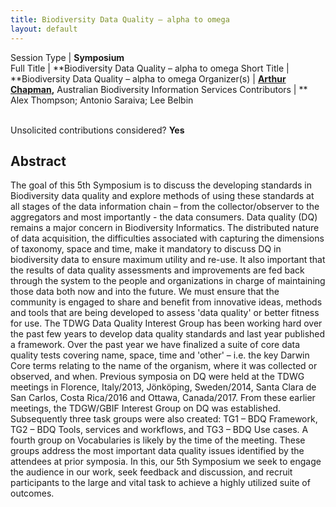 ```yaml
---
title: Biodiversity Data Quality – alpha to omega
layout: default
---
```


Session Type | **Symposium**  
Full Title   | **Biodiversity Data Quality – alpha to omega
Short Title  | **Biodiversity Data Quality – alpha to omega
Organizer(s) | **[Arthur Chapman](mailto:accounts@achapman.org),** Australian Biodiversity Information Services
Contributors | ** Alex Thompson; Antonio Saraiva; Lee Belbin


<p><br />Unsolicited contributions considered? <strong>Yes</strong></p>
 
<!--
**How many 80-minute sessions are you requesting?** 2
NB. We are aware of a similar (overlapping) proposal to the SPNHC Symposium. We have discussed and suggest that a Joint Plenary and then each (SPNHC and TDWG) have separate Symposia. It would be good if they don't overlap as many will wish to attend both
-->

## Abstract  

The goal of this 5th Symposium is to discuss the developing standards in Biodiversity data quality and explore methods of using these standards at all stages of the data information chain – from the collector/observer to the aggregators and most importantly - the data consumers. Data quality (DQ) remains a major concern in Biodiversity Informatics. The distributed nature of data acquisition, the difficulties associated with capturing the dimensions of taxonomy, space and time, make it mandatory to discuss DQ in biodiversity data to ensure maximum utility and re-use. It also important that the results of data quality assessments and improvements are fed back through the system to the people and organizations in charge of maintaining those data both now and into the future. We must ensure that the community is engaged to share and benefit from innovative ideas, methods and tools that are being developed to assess 'data quality' or better fitness for use. The TDWG Data Quality Interest Group has been working hard over the past few years to develop data quality standards and last year published a framework. Over the past year we have finalized a suite of core data quality tests covering name, space, time and 'other' – i.e. the key Darwin Core terms relating to the name of the organism, where it was collected or observed, and when. Previous symposia on DQ were held at the TDWG meetings in Florence, Italy/2013, Jönköping, Sweden/2014, Santa Clara de San Carlos, Costa Rica/2016 and Ottawa, Canada/2017. From these earlier meetings, the TDGW/GBIF Interest Group on DQ was established. Subsequently three task groups were also created: TG1 – BDQ Framework, TG2 – BDQ Tools, services and workflows, and TG3 – BDQ Use cases. A fourth group on Vocabularies is likely by the time of the meeting. These groups address the most important data quality issues identified by the attendees at prior symposia. In this, our 5th Symposium we seek to engage the audience in our work, seek feedback and discussion, and recruit participants to the large and vital task to achieve a highly utilized suite of outcomes.

